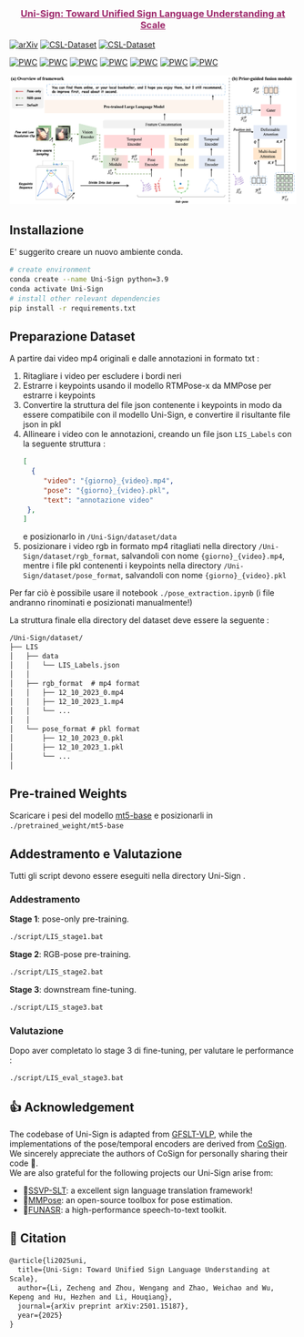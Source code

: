 <h3 align="center"><a href="" style="color:#9C276A">
Uni-Sign: Toward Unified Sign Language Understanding at Scale</a></h3>


[![arXiv](https://img.shields.io/badge/Arxiv-2501.15187-AD1C18.svg?logo=arXiv)](https://arxiv.org/abs/2501.15187) 
[![CSL-Dataset](https://img.shields.io/badge/HuggingFace🤗-%20CSL%20News-blue.svg)](https://huggingface.co/datasets/ZechengLi19/CSL-News)
[![CSL-Dataset](https://img.shields.io/badge/BaiDu☁-%20CSL%20News-green.svg)](https://pan.baidu.com/s/17W6kIreNMHYtD4y2llKmDg?pwd=ncvo) 

[![PWC](https://img.shields.io/endpoint.svg?url=https://paperswithcode.com/badge/uni-sign-toward-unified-sign-language/sign-language-recognition-on-ms-asl)](https://paperswithcode.com/sota/sign-language-recognition-on-ms-asl?p=uni-sign-toward-unified-sign-language)
[![PWC](https://img.shields.io/endpoint.svg?url=https://paperswithcode.com/badge/uni-sign-toward-unified-sign-language/sign-language-recognition-on-wlasl100)](https://paperswithcode.com/sota/sign-language-recognition-on-wlasl100?p=uni-sign-toward-unified-sign-language)
[![PWC](https://img.shields.io/endpoint.svg?url=https://paperswithcode.com/badge/uni-sign-toward-unified-sign-language/sign-language-recognition-on-wlasl-2000)](https://paperswithcode.com/sota/sign-language-recognition-on-wlasl-2000?p=uni-sign-toward-unified-sign-language)
[![PWC](https://img.shields.io/endpoint.svg?url=https://paperswithcode.com/badge/uni-sign-toward-unified-sign-language/sign-language-recognition-on-csl-daily)](https://paperswithcode.com/sota/sign-language-recognition-on-csl-daily?p=uni-sign-toward-unified-sign-language)
[![PWC](https://img.shields.io/endpoint.svg?url=https://paperswithcode.com/badge/uni-sign-toward-unified-sign-language/gloss-free-sign-language-translation-on-csl)](https://paperswithcode.com/sota/gloss-free-sign-language-translation-on-csl?p=uni-sign-toward-unified-sign-language)
[![PWC](https://img.shields.io/endpoint.svg?url=https://paperswithcode.com/badge/uni-sign-toward-unified-sign-language/gloss-free-sign-language-translation-on-2)](https://paperswithcode.com/sota/gloss-free-sign-language-translation-on-2?p=uni-sign-toward-unified-sign-language)
[![PWC](https://img.shields.io/endpoint.svg?url=https://paperswithcode.com/badge/uni-sign-toward-unified-sign-language/gloss-free-sign-language-translation-on-3)](https://paperswithcode.com/sota/gloss-free-sign-language-translation-on-3?p=uni-sign-toward-unified-sign-language)
</h5>

![Uni-Sign](docs/framework.png)


## Installazione
E' suggerito creare un nuovo ambiente conda.
```bash
# create environment
conda create --name Uni-Sign python=3.9
conda activate Uni-Sign
# install other relevant dependencies
pip install -r requirements.txt
```

## Preparazione Dataset

A partire dai video mp4 originali e dalle annotazioni in formato txt : 
1. Ritagliare i video per escludere i bordi neri
2. Estrarre i keypoints usando il modello RTMPose-x da MMPose per estrarre i keypoints
3. Convertire la struttura del file json contenente i keypoints in modo da essere compatibile con il modello Uni-Sign, e convertire il risultante file json in pkl
4. Allineare i video con le annotazioni, creando un file json `LIS_Labels` con la seguente struttura :
   ```json
   [
     {
        "video": "{giorno}_{video}.mp4",
        "pose": "{giorno}_{video}.pkl",
        "text": "annotazione video"
    },
   ]
   ```
   e posizionarlo in `/Uni-Sign/dataset/data`
5. posizionare i video rgb in formato mp4 ritagliati nella directory `/Uni-Sign/dataset/rgb_format`, salvandoli con nome `{giorno}_{video}.mp4`, mentre i file pkl contenenti i keypoints nella directory `/Uni-Sign/dataset/pose_format`, salvandoli con nome `{giorno}_{video}.pkl`

Per far ciò è possibile usare il notebook `./pose_extraction.ipynb` (i file andranno rinominati e posizionati manualmente!)
 
La struttura finale ella directory del dataset deve essere la seguente : 
```
/Uni-Sign/dataset/
├── LIS
│   ├── data 
│   │   └── LIS_Labels.json
│   │
│   ├── rgb_format  # mp4 format
│   │   ├── 12_10_2023_0.mp4 
│   │   ├── 12_10_2023_1.mp4
│   │   └── ...
│   │ 
│   └── pose_format # pkl format
│       ├── 12_10_2023_0.pkl 
│       ├── 12_10_2023_1.pkl
│       └── ...
│   
```

## Pre-trained Weights
Scaricare i pesi del modello [mt5-base](https://huggingface.co/google/mt5-base) e posizionarli in `./pretrained_weight/mt5-base`

## Addestramento e Valutazione

Tutti gli script devono essere eseguiti nella directory Uni-Sign .

### Addestramento
**Stage 1**: pose-only pre-training.
```bat
./script/LIS_stage1.bat
```
**Stage 2**: RGB-pose pre-training.
```bat
./script/LIS_stage2.bat
```
**Stage 3**: downstream fine-tuning.
```bat
./script/LIS_stage3.bat
```

### Valutazione
Dopo aver completato lo stage 3 di fine-tuning, per valutare le performance : 
```bat
./script/LIS_eval_stage3.bat
```


## 👍 Acknowledgement
The codebase of Uni-Sign is adapted from [GFSLT-VLP](https://github.com/zhoubenjia/GFSLT-VLP), while the implementations of the pose/temporal encoders are derived from [CoSign](https://openaccess.thecvf.com/content/ICCV2023/papers/Jiao_CoSign_Exploring_Co-occurrence_Signals_in_Skeleton-based_Continuous_Sign_Language_Recognition_ICCV_2023_paper.pdf). We sincerely appreciate the authors of CoSign for personally sharing their code 🙏. \
We are also grateful for the following projects our Uni-Sign arise from:
* 🤟[SSVP-SLT](https://github.com/facebookresearch/ssvp_slt): a excellent sign language translation framework! 
* 🏃️[MMPose](https://github.com/open-mmlab/mmpose): an open-source toolbox for pose estimation.
* 🤠[FUNASR](https://github.com/modelscope/FunASR): a high-performance speech-to-text toolkit.


## 📑 Citation

```
@article{li2025uni,
  title={Uni-Sign: Toward Unified Sign Language Understanding at Scale},
  author={Li, Zecheng and Zhou, Wengang and Zhao, Weichao and Wu, Kepeng and Hu, Hezhen and Li, Houqiang},
  journal={arXiv preprint arXiv:2501.15187},
  year={2025}
}
```
